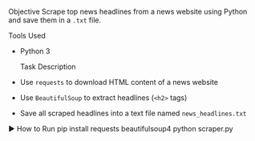   Objective
Scrape top news headlines from a news website using Python and save them in a `.txt` file.

  Tools Used
- Python 3

  Task Description
- Use `requests` to download HTML content of a news website
- Use `BeautifulSoup` to extract headlines (`<h2>` tags)
- Save all scraped headlines into a text file named `news_headlines.txt`

 ▶ How to Run
   pip install requests beautifulsoup4
   python scraper.py
